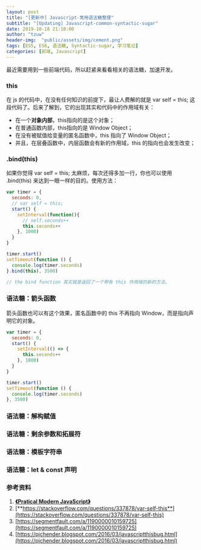 ```yaml
---
layout: post
title: "[更新中] Javascript-常用语法糖整理"
subtitle: "[Updating] Javascript-common-syntactic-sugar"
date: 2019-10-18 21:10:00
author: "tzuw"
header-img:  "public/assets/img/cement.png"
tags: [ES5, ES6, 语法糖, Syntactic-sugar, 学习笔记] 
categories: [前端, Javascript]
---
```


最近需要用到一些前端代码，所以赶紧来看看相关的语法糖，加速开发。

### this

在 js 的代码中，在没有任何知识的前提下，最让人费解的就是 var self = this; 这段代码了。后来了解到，它的出现其实和代码中的作用域有关：

- 在一个**对象内部**，this指向的是这个对象；
- 在普通函数内部，this指向的是 Window Object；
- 在没有被赋值给变量的匿名函数中，this 指向了 Window Object；
- 并且，在层叠函数中，内层函数会有新的作用域，this 的指向也会发生改变；

### .bind(this)

如果你觉得 var self = this; 太麻烦，每次还得多加一行，你也可以使用 .bind(this) 来达到一眼一样的目的。使用方法：

```javascript
var timer = {
  seconds: 0,
  // var self = this;
  start() {
    setInterval(function(){
      // self.seconds++
      this.seconds++
    }, 1000)
  }
}

timer.start()
setTimeout(function () {
  console.log(timer.seconds)
}.bind(this), 3500)

// the bind function 其实就是返回了一个带有 this 作用域的新的方法。
```



### 语法糖：箭头函数

箭头函数也可以有这个效果，匿名函数中的 this 不再指向 Window，而是指向声明它的对象。

```javascript
var timer = {
  seconds: 0,
  start() {
    setInterval(() => {
      this.seconds++
    }, 1000)
  }
}

timer.start()
setTimeout(function () {
  console.log(timer.seconds)
}, 3500)
```

### 语法糖：解构赋值

### 语法糖：剩余参数和拓展符

### 语法糖：模板字符串

### 语法糖：let & const 声明



### 参考资料

1. [**《Pratical Modern JavaScript》**](https://ponyfoo.com/books/practical-modern-javascript)
2. [**https://stackoverflow.com/questions/337878/var-self-this**](https://stackoverflow.com/questions/337878/var-self-this)
3. [https://segmentfault.com/a/1190000010159725](https://segmentfault.com/a/1190000010159725)
4. [https://pjchender.blogspot.com/2016/03/javascriptthisbug.html](https://pjchender.blogspot.com/2016/03/javascriptthisbug.html)